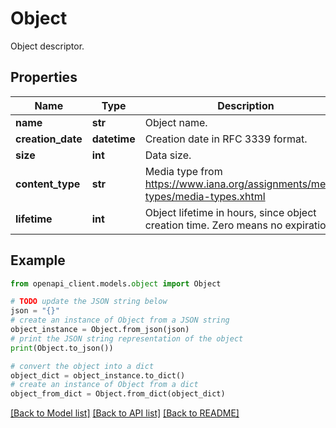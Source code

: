 # Object

Object descriptor.

## Properties

Name | Type | Description | Notes
------------ | ------------- | ------------- | -------------
**name** | **str** | Object name. | 
**creation_date** | **datetime** | Creation date in RFC 3339 format. | 
**size** | **int** | Data size. | 
**content_type** | **str** | Media type from https://www.iana.org/assignments/media-types/media-types.xhtml | [default to 'application/octet-stream']
**lifetime** | **int** | Object lifetime in hours, since object creation time. Zero means no expiration. | [default to 0]

## Example

```python
from openapi_client.models.object import Object

# TODO update the JSON string below
json = "{}"
# create an instance of Object from a JSON string
object_instance = Object.from_json(json)
# print the JSON string representation of the object
print(Object.to_json())

# convert the object into a dict
object_dict = object_instance.to_dict()
# create an instance of Object from a dict
object_from_dict = Object.from_dict(object_dict)
```
[[Back to Model list]](../README.md#documentation-for-models) [[Back to API list]](../README.md#documentation-for-api-endpoints) [[Back to README]](../README.md)


